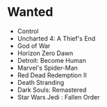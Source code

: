 # Wanted

- Control
- Uncharted 4: A Thief's End
- God of War
- Horizon Zero Dawn
- Detroit: Become Human
- Marvel's Spider-Man
- Red Dead Redemption II
- Death Stranding
- Dark Souls: Remastered
- Star Wars Jedi : Fallen Order